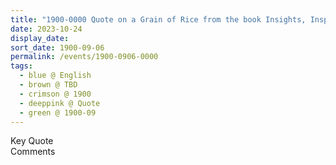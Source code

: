 ```yaml
---
title: "1900-0000 Quote on a Grain of Rice from the book Insights, Inspirations and Eternal Moments, Chapter 25, Page 74 by Yogi Mahajan"
date: 2023-10-24
display_date: 
sort_date: 1900-09-06
permalink: /events/1900-0906-0000
tags:
  - blue @ English
  - brown @ TBD
  - crimson @ 1900
  - deeppink @ Quote
  - green @ 1900-09
---
```


<wave-list>
  <list-title color="green" width="75">Key Quote</list-title>
  <list-item color="BlanchedAlmond"  width="200"></list-item>
  <list-item color="Lavender"></list-item>
  <list-item color="BlanchedAlmond"></list-item>
</wave-list>

<br>

<wave-list>
  <list-title color="green" width="75">Comments</list-title>
  <list-item color="BlanchedAlmond"  width="200"></list-item>
  <list-item color="Lavender"></list-item>
  <list-item color="BlanchedAlmond"></list-item>
</wave-list>
